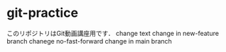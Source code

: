 # git-practice
このリポジトリはGit動画講座用です．
change text
change in new-feature branch 
chanege no-fast-forward
change in main branch